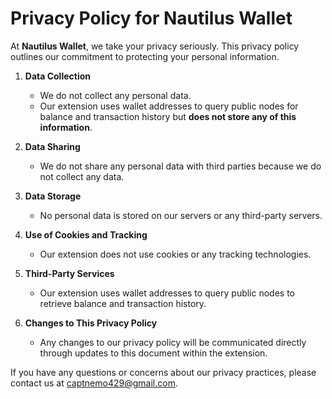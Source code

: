 # Privacy Policy for Nautilus Wallet

At **Nautilus Wallet**, we take your privacy seriously. This privacy policy outlines our commitment to protecting your personal information.

1. **Data Collection**

   - We do not collect any personal data.
   - Our extension uses wallet addresses to query public nodes for balance and transaction history but **does not store any of this information**.

2. **Data Sharing**

   - We do not share any personal data with third parties because we do not collect any data.

3. **Data Storage**

   - No personal data is stored on our servers or any third-party servers.

4. **Use of Cookies and Tracking**

   - Our extension does not use cookies or any tracking technologies.

5. **Third-Party Services**

   - Our extension uses wallet addresses to query public nodes to retrieve balance and transaction history.

6. **Changes to This Privacy Policy**
   - Any changes to our privacy policy will be communicated directly through updates to this document within the extension.

If you have any questions or concerns about our privacy practices, please contact us at [captnemo429@gmail.com](mailto:captnemo429@gmail.com).
